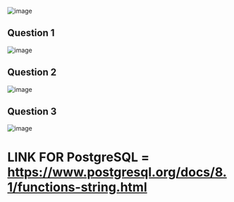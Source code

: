 ![image](https://github.com/michaelokoroike/Courses/assets/39680418/f79a40f9-5f78-4718-b8d8-1430a3af7d66)
## Question 1
![image](https://github.com/michaelokoroike/Courses/assets/39680418/37f868cd-961b-4dd0-b6d0-f107a860efd0)
## Question 2
![image](https://github.com/michaelokoroike/Courses/assets/39680418/1a463af9-6d67-4a73-b129-51dca60bd19b)
## Question 3
![image](https://github.com/michaelokoroike/Courses/assets/39680418/2bc7e10b-26ec-43cf-bdc4-864a8d235aa2)
# LINK FOR PostgreSQL = https://www.postgresql.org/docs/8.1/functions-string.html
